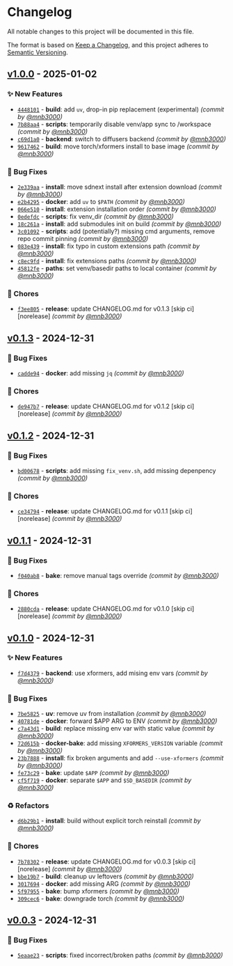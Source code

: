 # Changelog
All notable changes to this project will be documented in this file.

The format is based on [Keep a Changelog](https://keepachangelog.com/en/1.0.0/),
and this project adheres to [Semantic Versioning](https://semver.org/spec/v2.0.0.html).

## [v1.0.0] - 2025-01-02
### :sparkles: New Features
- [`4448101`](https://github.com/mnb3000/runpod-sdnext/commit/444810188ddfcbef7c488602b845e7b2442319fb) - **build**: add `uv`, drop-in pip replacement (experimental) *(commit by [@mnb3000](https://github.com/mnb3000))*
- [`7b88aa4`](https://github.com/mnb3000/runpod-sdnext/commit/7b88aa47bfab3ebdc36b3f9f17e72593f6a196f8) - **scripts**: temporarily disable venv/app sync to /workspace *(commit by [@mnb3000](https://github.com/mnb3000))*
- [`c69d1a0`](https://github.com/mnb3000/runpod-sdnext/commit/c69d1a0b0ba8f8f53dcd7aeccbcd921f9291fd04) - **backend**: switch to diffusers backend *(commit by [@mnb3000](https://github.com/mnb3000))*
- [`9617462`](https://github.com/mnb3000/runpod-sdnext/commit/96174625cbabfd1ea1741da1095fd57cee43ca9b) - **build**: move torch/xformers install to base image *(commit by [@mnb3000](https://github.com/mnb3000))*

### :bug: Bug Fixes
- [`2e339aa`](https://github.com/mnb3000/runpod-sdnext/commit/2e339aa2bab150efd1b48017e20c09da0026eab9) - **install**: move sdnext install after extension download *(commit by [@mnb3000](https://github.com/mnb3000))*
- [`e2b4295`](https://github.com/mnb3000/runpod-sdnext/commit/e2b4295a4343b9ccdde80ba6f109dc56781836a2) - **docker**: add `uv` to `$PATH` *(commit by [@mnb3000](https://github.com/mnb3000))*
- [`066e510`](https://github.com/mnb3000/runpod-sdnext/commit/066e5105e5b1dc6d93e9a2b849c557b024c5867b) - **install**: extension installation order *(commit by [@mnb3000](https://github.com/mnb3000))*
- [`0edefdc`](https://github.com/mnb3000/runpod-sdnext/commit/0edefdce45457afc7af990e36c53a19ad6cad561) - **scripts**: fix venv_dir *(commit by [@mnb3000](https://github.com/mnb3000))*
- [`18c261a`](https://github.com/mnb3000/runpod-sdnext/commit/18c261a406d884e311f89a5fe310ebf6a8543080) - **install**: add submodules init on build *(commit by [@mnb3000](https://github.com/mnb3000))*
- [`3c01092`](https://github.com/mnb3000/runpod-sdnext/commit/3c01092d5c73ecce9dfdcff0950f51bfc81c7331) - **scripts**: add (potentially?) missing cmd arguments, remove repo commit pinning *(commit by [@mnb3000](https://github.com/mnb3000))*
- [`083e439`](https://github.com/mnb3000/runpod-sdnext/commit/083e43999b715fd5dbbf6911d883cc78ccdae3a9) - **install**: fix typo in custom extensions path *(commit by [@mnb3000](https://github.com/mnb3000))*
- [`c8ec9fd`](https://github.com/mnb3000/runpod-sdnext/commit/c8ec9fd38fd51ae4f9e46c3f0a9495d3c9f3b478) - **install**: fix extensions paths *(commit by [@mnb3000](https://github.com/mnb3000))*
- [`45812fe`](https://github.com/mnb3000/runpod-sdnext/commit/45812fe4eca3cd5a2f790f774ad5529d495436aa) - **paths**: set venv/basedir paths to local container *(commit by [@mnb3000](https://github.com/mnb3000))*

### :wrench: Chores
- [`f3ee805`](https://github.com/mnb3000/runpod-sdnext/commit/f3ee8059d322d91436fc8ff3ed6bb09116e568de) - **release**: update CHANGELOG.md for v0.1.3 [skip ci] [norelease] *(commit by [@mnb3000](https://github.com/mnb3000))*


## [v0.1.3] - 2024-12-31
### :bug: Bug Fixes
- [`cadde94`](https://github.com/mnb3000/runpod-sdnext/commit/cadde946fc95751f4f5244aac2f1c6dd0a76c55f) - **docker**: add missing `jq` *(commit by [@mnb3000](https://github.com/mnb3000))*

### :wrench: Chores
- [`de947b7`](https://github.com/mnb3000/runpod-sdnext/commit/de947b7ebc23ad65ed3d0f2940874c5116eb76e9) - **release**: update CHANGELOG.md for v0.1.2 [skip ci] [norelease] *(commit by [@mnb3000](https://github.com/mnb3000))*


## [v0.1.2] - 2024-12-31
### :bug: Bug Fixes
- [`bd00678`](https://github.com/mnb3000/runpod-sdnext/commit/bd006787b1d8ecf03da9312ea5ae0184cc12a720) - **scripts**: add missing `fix_venv.sh`, add missing depenpency *(commit by [@mnb3000](https://github.com/mnb3000))*

### :wrench: Chores
- [`ce34794`](https://github.com/mnb3000/runpod-sdnext/commit/ce347940e014a9715a27381b720d5fca1a07c754) - **release**: update CHANGELOG.md for v0.1.1 [skip ci] [norelease] *(commit by [@mnb3000](https://github.com/mnb3000))*


## [v0.1.1] - 2024-12-31
### :bug: Bug Fixes
- [`f040ab8`](https://github.com/mnb3000/runpod-sdnext/commit/f040ab8e10aeda95c978b3215a3cfab3b3540902) - **bake**: remove manual tags override *(commit by [@mnb3000](https://github.com/mnb3000))*

### :wrench: Chores
- [`2880cda`](https://github.com/mnb3000/runpod-sdnext/commit/2880cda206b6fab67470682b5aa67ab3ee5669a9) - **release**: update CHANGELOG.md for v0.1.0 [skip ci] [norelease] *(commit by [@mnb3000](https://github.com/mnb3000))*


## [v0.1.0] - 2024-12-31
### :sparkles: New Features
- [`f7d4379`](https://github.com/mnb3000/runpod-sdnext/commit/f7d437933fd47969e0a8bccbdf1c036088f09617) - **backend**: use xformers, add mising env vars *(commit by [@mnb3000](https://github.com/mnb3000))*

### :bug: Bug Fixes
- [`7be5825`](https://github.com/mnb3000/runpod-sdnext/commit/7be582529122091457a79a8b3ab156f788d49963) - **uv**: remove uv from installation *(commit by [@mnb3000](https://github.com/mnb3000))*
- [`40781de`](https://github.com/mnb3000/runpod-sdnext/commit/40781deb378d97ca35d3c2acd191a5997825837b) - **docker**: forward $APP ARG to ENV *(commit by [@mnb3000](https://github.com/mnb3000))*
- [`c7a43d1`](https://github.com/mnb3000/runpod-sdnext/commit/c7a43d1d5bb537c097a23e9b9d428d557b96f35b) - **build**: replace missing env var with static value *(commit by [@mnb3000](https://github.com/mnb3000))*
- [`72d615b`](https://github.com/mnb3000/runpod-sdnext/commit/72d615bb1f029faea6ce4c32a9c39473e14cfbe3) - **docker-bake**: add missing `XFORMERS_VERSION` variable *(commit by [@mnb3000](https://github.com/mnb3000))*
- [`23b7888`](https://github.com/mnb3000/runpod-sdnext/commit/23b788861ea3f54141eab9b3919868188b911ab7) - **install**: fix broken arguments and add `--use-xformers` *(commit by [@mnb3000](https://github.com/mnb3000))*
- [`fe73c29`](https://github.com/mnb3000/runpod-sdnext/commit/fe73c2906bb46675a1881d40ce10dde85214f990) - **bake**: update `$APP` *(commit by [@mnb3000](https://github.com/mnb3000))*
- [`cf5f719`](https://github.com/mnb3000/runpod-sdnext/commit/cf5f71992dfd4001ca577492bc2885f44ea0689b) - **docker**: separate `$APP` and `$SD_BASEDIR` *(commit by [@mnb3000](https://github.com/mnb3000))*

### :recycle: Refactors
- [`d6b29b1`](https://github.com/mnb3000/runpod-sdnext/commit/d6b29b1b04d23e6b92c4563f23d1493f4f205586) - **install**: build without explicit torch reinstall *(commit by [@mnb3000](https://github.com/mnb3000))*

### :wrench: Chores
- [`7b78302`](https://github.com/mnb3000/runpod-sdnext/commit/7b78302555f8fe630dba81eee6e0bb589eabab9c) - **release**: update CHANGELOG.md for v0.0.3 [skip ci] [norelease] *(commit by [@mnb3000](https://github.com/mnb3000))*
- [`bbe19b7`](https://github.com/mnb3000/runpod-sdnext/commit/bbe19b79c28a3d7c79ae30c549c986b8393d597b) - **build**: cleanup uv leftovers *(commit by [@mnb3000](https://github.com/mnb3000))*
- [`3017694`](https://github.com/mnb3000/runpod-sdnext/commit/30176940ea2dbb037e0331e9ac8e9fbfc11a6766) - **docker**: add missing ARG *(commit by [@mnb3000](https://github.com/mnb3000))*
- [`5f97955`](https://github.com/mnb3000/runpod-sdnext/commit/5f9795576bc06927706338f9e2beec2b5a201922) - **bake**: bump xformers *(commit by [@mnb3000](https://github.com/mnb3000))*
- [`309cec6`](https://github.com/mnb3000/runpod-sdnext/commit/309cec6fc9cfa7fddd97c705cb22eb464a4dc357) - **bake**: downgrade torch *(commit by [@mnb3000](https://github.com/mnb3000))*


## [v0.0.3] - 2024-12-31
### :bug: Bug Fixes
- [`5eaae23`](https://github.com/mnb3000/runpod-sdnext/commit/5eaae233820bef1900d0d90f6cfbb5031fbf0041) - **scripts**: fixed incorrect/broken paths *(commit by [@mnb3000](https://github.com/mnb3000))*

[v0.0.3]: https://github.com/mnb3000/runpod-sdnext/compare/v0.0.2...v0.0.3
[v0.1.0]: https://github.com/mnb3000/runpod-sdnext/compare/v0.0.3...v0.1.0
[v0.1.1]: https://github.com/mnb3000/runpod-sdnext/compare/v0.1.0...v0.1.1
[v0.1.2]: https://github.com/mnb3000/runpod-sdnext/compare/v0.1.1...v0.1.2
[v0.1.3]: https://github.com/mnb3000/runpod-sdnext/compare/v0.1.2...v0.1.3
[v1.0.0]: https://github.com/mnb3000/runpod-sdnext/compare/v0.1.3...v1.0.0
